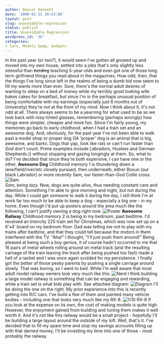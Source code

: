 ```yaml
---
author: Daniel Kennett
date: '2008-01-21 20:53:06'
layout: post
slug: unavoidable-regression
status: publish
title: Unavoidable Regression
wordpress_id: '36'
categories:
- Cars, Models &amp; Gadgets
---
```


In the past year (or two?), it would seem I've gotten all growed up and
moved into my own house, settled into a jobs that's only slightly less
stressful than ~~herding~~ teaching 5-year-olds and even got one of
those long term girlfriend things you read about in the magazines. How
odd, then, that the things I've long since left in the realms of being a
dumb kid now seem to fill my wants more than ever. Sure, there's the
normal adult desires of wanting to sleep on a bed of money while my
terribly good looking wife bakes cakes for breakfast, but since I'm in
the perhaps *unusual* position of being comfortable with my earnings
(especially just 6 months out of University) they're not at the front of
my mind. Now I think about it, it's not odd at all. There always seems
to be a yearning for what used to be as we look back with rosy-tinted
glasses, remembering (perhaps wrongly) how things were simpler, cheaper
and more fun. Since I'm fairly young, my memories go back to early
childhood, when I had a train set and an awesome dog. And, obviously,
for the past year I've not been able to walk past a model shop or proper
dog ((A 'proper' dog is an animal that is big, awesome, and barks. Dogs
that yap, look like rats or can't run faster than *God* don't count.
Prime examples include Labradors, Huskies and German Shepherds.))
without stopping and gazing longingly at them. So, what to do? I've
decided that since they're both expensive, I can have one or the other.
**Awesome Dog** Childhood memory 1 is thundering down a
lane/field/river/etc closely pursued, then underneath, either Bosun (our
black Labrador) or more recently Sam, our faster-than-God Collie cross.
![Sam](http://danielkennett.org/pictures/posts/regression/sam.jpg) \
*Sam, being lazy.*
Now, dogs are quite *alive*, thus needing constant care and attention.
Something I'm able to give morning and night, but not during the day.
While I could get someone to walk it during the day, I still think I'm
at work far too much to be able to keep a dog - especially a big one -
in my home. Even though I'd put up posters around the area much like the
following, I can't justify owning a dog right now.
![Poster](http://danielkennett.org/pictures/posts/regression/dogposter.jpg)
**Awesome Railway** Childhood memory 2 is being in my bedroom, past
bedtime. I'd received an Intercity 225 train set for Christmas, which
was now set up on a 6'x4' board on my bedroom floor. Dad was telling me
not to play with my trains after bedtime, and that they could tell
because the motors in them interfered with the TV. "Aha!" I thought,
"I'll just push them around!" Being pleased at being such a boy genius,
it of course hadn't occurred to me that 16 pairs of metal wheels rolling
around on metal track (and the resulting carnage of the train leaving
the track after being pushed too fast) made a hell of a racket and I was
once again scolded for my persistence. I finally got the better of those
pesky parents by pushing a single carriage around slowly. That was
boring, so I went to bed. While I'm well aware that most adult model
railway owners look very much like this:
![Nerd](http://danielkennett.org/pictures/posts/regression/nerd.jpg)
I think building a large model railway is something that can be engaging
and rewarding, while a train set is what kids play with. See attached
diagram:
![Diagram](http://danielkennett.org/pictures/posts/regression/diagram.jpg)
I'll be doing the one on the right. My prior experience into this is
recently getting into R/C cars. I've build a few of them and painted
many vehicle bodies - including one that looks very much like my RX-8.
![1/10 RX-8](http://danielkennett.org/pictures/rc/ta04_rx8.jpg) If you
look at the expense on its own, the cost of making models is quite high.
However, the enjoyment gained from building and tuning them makes it
well worth it. And it's not like this railway would be a small project -
hopefully I'll be building a large layout around the outside of my loft.
Well, that's it. I've decided that to fill my spare time and stop my
savings accounts filling up with that darned money, I'll be investing my
time into one of those - most probably the railway.
